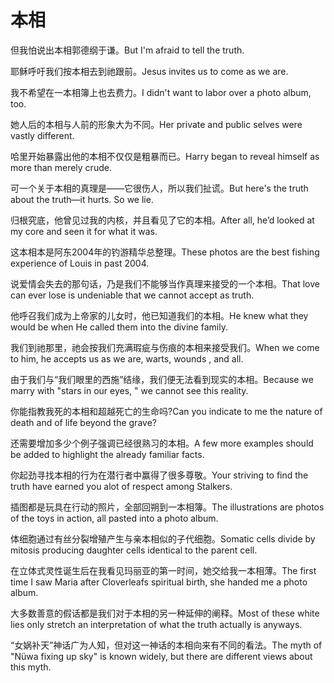# 本相

<p><span class="chinese">但我怕说出本相郭德纲于谦。</span><span class="english">But I'm afraid to tell the truth.</span></p>

<p><span class="chinese">耶稣呼吁我们按本相去到祂跟前。</span><span class="english">Jesus invites us to come as we are.</span></p>

<p><span class="chinese">我不希望在一本相簿上也去费力。</span><span class="english">I didn't want to labor over a photo album, too.</span></p>

<p><span class="chinese">她人后的本相与人前的形象大为不同。</span><span class="english">Her private and public selves were vastly different.</span></p>

<p><span class="chinese">哈里开始暴露出他的本相不仅仅是粗暴而已。</span><span class="english">Harry began to reveal himself as more than merely crude.</span></p>

<p><span class="chinese">可一个关于本相的真理是——它很伤人，所以我们扯谎。</span><span class="english">But here's the truth about the truth—it hurts. So we lie.</span></p>

<p><span class="chinese">归根究底，他曾见过我的内核，并且看见了它的本相。</span><span class="english">After all, he’d looked at my core and seen it for what it was.</span></p>

<p><span class="chinese">这本相本是阿东2004年的钓游精华总整理。</span><span class="english">These photos are the best fishing experience of Louis in past 2004.</span></p>

<p><span class="chinese">说爱情会失去的那句话，乃是我们不能够当作真理来接受的一个本相。</span><span class="english">That love can ever lose is undeniable that we cannot accept as truth.</span></p>

<p><span class="chinese">他呼召我们成为上帝家的儿女时，他已知道我们的本相。</span><span class="english">He knew what they would be when He called them into the divine family.</span></p>

<p><span class="chinese">我们到祂那里，祂会按我们充满瑕疵与伤痕的本相来接受我们。</span><span class="english">When we come to him, he accepts us as we are, warts, wounds , and all.</span></p>

<p><span class="chinese">由于我们与“我们眼里的西施”结缘，我们便无法看到现实的本相。</span><span class="english">Because we marry with "stars in our eyes, " we cannot see this reality.</span></p>

<p><span class="chinese">你能指教我死的本相和超越死亡的生命吗?</span><span class="english">Can you indicate to me the nature of death and of life beyond the grave?</span></p>

<p><span class="chinese">还需要增加多少个例子强调已经很熟习的本相。</span><span class="english">A few more examples should be added to highlight the already familiar facts.</span></p>

<p><span class="chinese">你起劲寻找本相的行为在潜行者中赢得了很多尊敬。</span><span class="english">Your striving to find the truth have earned you alot of respect among Stalkers.</span></p>

<p><span class="chinese">插图都是玩具在行动的照片，全部回朔到一本相簿。</span><span class="english">The illustrations are photos of the toys in action, all pasted into a photo album.</span></p>

<p><span class="chinese">体细胞通过有丝分裂增殖产生与亲本相似的子代细胞。</span><span class="english">Somatic cells divide by mitosis producing daughter cells identical to the parent cell.</span></p>

<p><span class="chinese">在立体式灵性诞生后在我看见玛丽亚的第一时间，她交给我一本相薄。</span><span class="english">The first time I saw Maria after Cloverleafs spiritual birth, she handed me a photo album.</span></p>

<p><span class="chinese">大多数善意的假话都是我们对于本相的另一种延伸的阐释。</span><span class="english">Most of these white lies only stretch an interpretation of what the truth actually is anyways.</span></p>

<p><span class="chinese">“女娲补天”神话广为人知，但对这一神话的本相向来有不同的看法。</span><span class="english">The myth of "Nüwa fixing up sky" is known widely, but there are different views about this myth.</span></p>

